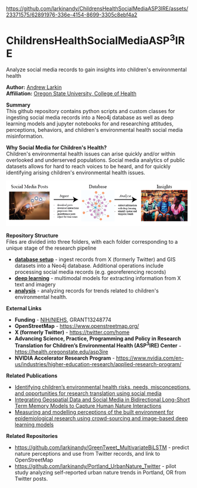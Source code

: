 


https://github.com/larkinandy/ChildrensHealthSocialMediaASP3IRE/assets/23371575/62891976-336e-4154-8699-3305c8ebf4a2


# ChildrensHealthSocialMediaASP<sup>3</sup>IRE
Analyze social media records to gain insights into children's environmental health

**Author:** [Andrew Larkin](https://www.linkedin.com/in/andrew-larkin-525ba3b5/) <br>
**Affiliation:** [Oregon State University, College of Health](https://health.oregonstate.edu/) <br>

**Summary** <br>
This github repository contains python scripts and custom classes for ingesting social media records into a Neo4j database as well as deep learning models and jupyter notebooks for and researching attitudes, perceptions, behaviors, and children's environmental health social media misinformation.

**Why Social Media for Children's Health?** <br>
Children's environmental health issues can arise quickly and/or within overlooked and underserved populations. Social media analytics of public datasets allows for hard to reach voices to be heard, and for quickly identifying arising children's environmental health issues.   

![GitHub Logo](/images/1x/Overview.png)

**Repository Structure** <br>
Files are divided into three folders, with each folder corresponding to a unique stage of the research pipeline

- **[database setup](https://github.com/larkinandy/ChildrensHealthSocialMediaASP3IRE/tree/master/database_setup)** - ingest records from X (formerly Twitter) and GIS datasets into a Neo4j database. Additional operations include processing social media records (e.g. georeferencing records) <br>
- **[deep learning](https://github.com/larkinandy/ChildrensHealthSocialMediaASP3IRE/tree/master/deep_learning)** - multimodal models for extracting information from X text and imagery <br>
- **[analysis](https://github.com/larkinandy/ChildrensHealthSocialMediaASP3IRE/tree/master/analysis)** - analyzing records for trends related to children's environmental health. <br>

**External Links**
- **Funding** - [NIH/NIEHS](https://www.niehs.nih.gov/), GRANT13248774
- **OpenStreetMap** - https://www.openstreetmap.org/
- **X (formerly Twitter)** - https://twitter.com/home
- **Advancing Science, Practice, Programming and Policy in Research Translation for Children’s Environmental Health (ASP<sup>3</sup>IRE) Center** - https://health.oregonstate.edu/asp3ire
- **NVIDIA Accelerator Research Program** - https://www.nvidia.com/en-us/industries/higher-education-research/applied-research-program/
  
**Related Publications**
- [Identifying children’s environmental health risks, needs, misconceptions, and opportunities for research translation using social media](https://www.explorationpub.com/Journals/edht/Article/101111)
- [Integrating Geospatial Data and Social Media in Bidirectional Long-Short Term Memory Models to Capture Human Nature Interactions](https://academic.oup.com/comjnl/article/65/3/667/5893915)
- [Measuring and modelling perceptions of the built environment for epidemiological research using crowd-sourcing and image-based deep learning models](https://www.nature.com/articles/s41370-022-00489-8)

**Related Repositories**
- https://github.com/larkinandy/GreenTweet_MultivariateBiLSTM - predict nature perceptions and use from Twitter records, and link to OpenStreetMap
- https://github.com/larkinandy/Portland_UrbanNature_Twitter - pilot study analyzing self-reported urban nature trends in Portland, OR from Twitter posts.
